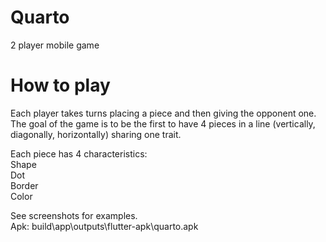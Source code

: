 # Quarto
2 player mobile game
# How to play
Each player takes turns placing a piece and then giving the opponent one.<br />
The goal of the game is to be the first to have 4 pieces in a line (vertically, diagonally, horizontally) sharing one trait.<br />

Each piece has 4 characteristics:<br />
Shape<br />
Dot<br />
Border<br />
Color<br />

See screenshots for examples.<br />
Apk: build\app\outputs\flutter-apk\quarto.apk
